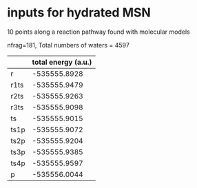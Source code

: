 # inputs for hydrated MSN

10 points along a reaction pathway found with molecular models

nfrag=181, Total numbers of waters = 4597

| |         total energy (a.u.) |
|---|----|
|r	|-535555.8928|
|r1ts	|-535555.9479|
|r2ts	|-535555.9263|
|r3ts	|-535555.9098|
|ts	|-535555.9015|
|ts1p	|-535555.9072|
|ts2p	|-535555.9204|
|ts3p	|-535555.9385|
|ts4p	|-535555.9597|
|p	|-535556.0044|
